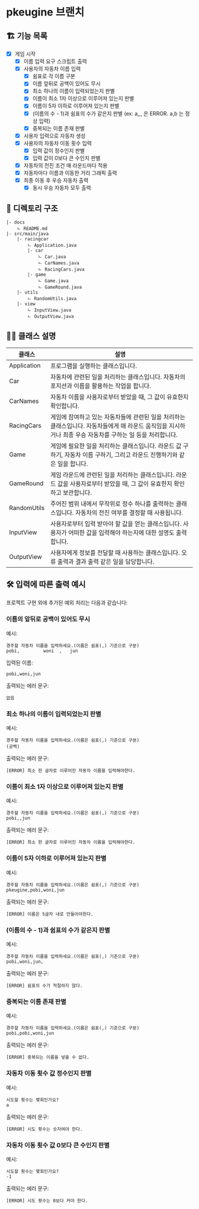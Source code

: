 # pkeugine 브랜치

## 🏗 기능 목록

- [x] 게임 시작
    - [x] 이름 입력 요구 스크립트 출력
    - [x] 사용자의 자동차 이름 입력
        - [x] 쉼표로 각 이름 구분
        - [x] 이름 앞뒤로 공백이 있어도 무시
        - [x] 최소 하나의 이름이 입력되었는지 판별
        - [x] 이름이 최소 1자 이상으로 이루어져 있는지 판별
        - [x] 이름이 5자 이하로 이루어져 있는지 판별
        - [x] (이름의 수 - 1)과 쉼표의 수가 같은지 판별 (ex: a,,, 은 ERROR. a,b 는 정상 입력)
        - [x] 중복되는 이름 존재 판별
    - [x] 사용자 입력으로 자동차 생성
    - [x] 사용자의 자동차 이동 횟수 입력
        - [x] 입력 값이 정수인지 판별
        - [x] 입력 값이 0보다 큰 수인지 판별
    - [x] 자동차의 전진 조건 매 라운드마다 적용
    - [x] 자동차마다 이름과 이동한 거리 그래픽 출력
    - [x] 최종 이동 후 우승 자동차 출력
        - [x] 동시 우승 자동차 모두 출력
    
## 📁 디렉토리 구조

```
|- docs
    ㄴ README.md
|- src/main/java
    |- racingcar
        ㄴ Application.java
        |- car
            ㄴ Car.java
            ㄴ CarNames.java
            ㄴ RacingCars.java
        |- game
            ㄴ Game.java
            ㄴ GameRound.java
    |- utils
        ㄴ RandomUtils.java
    |- view
        ㄴ InputView.java
        ㄴ OutputView.java
```

## 👨‍🏫 클래스 설명

| 클래스 | 설명 |
| --- | --- |
| Application | 프로그램을 실행하는 클래스입니다. |
| Car | 자동차에 관련된 일을 처리하는 클래스입니다. 자동차의 포지션과 이름을 활용하는 작업을 합니다. |
| CarNames | 자동차 이름을 사용자로부터 받았을 때, 그 값이 유효한지 확인합니다. |
| RacingCars | 게임에 참여하고 있는 자동차들에 관련된 일을 처리하는 클래스입니다. 자동차들에게 매 라운드 움직임을 지시하거나 최종 우승 자동차를 구하는 일 등을 처리합니다. |
| Game | 게임에 필요한 일을 처리하는 클래스입니다. 라운드 값 구하기, 자동차 이름 구하기, 그리고 라운드 진행하기와 같은 일을 합니다. |
| GameRound | 게임 라운드에 관련된 일을 처리하는 클래스입니다. 라운드 값을 사용자로부터 받았을 때, 그 값이 유효한지 확인하고 보관합니다. |
| RandomUtils | 주어진 범위 내에서 무작위로 정수 하나를 출력하는 클래스입니다. 자동차의 전진 여부를 결정할 때 사용됩니다. |
| InputView | 사용자로부터 입력 받아야 할 값을 얻는 클래스입니다. 사용자가 어떠한 값을 입력해야 하는지에 대한 설명도 출력합니다. |
| OutputView | 사용자에게 정보를 전달할 때 사용하는 클래스입니다. 오류 출력과 결과 출력 같은 일을 담당합니다. |

## 🛠 입력에 따른 출력 예시

프로젝트 구현 외에 추가된 예외 처리는 다음과 같습니다:

### 이름의 앞뒤로 공백이 있어도 무시

예시:
```
경주할 자동차 이름을 입력하세요.(이름은 쉼표(,) 기준으로 구분)
pobi,         woni  ,   jun
```
입력된 이름:
```
pobi,woni,jun
```
출력되는 에러 문구:
```
없음
```

### 최소 하나의 이름이 입력되었는지 판별 
  
예시:
```
경주할 자동차 이름을 입력하세요.(이름은 쉼표(,) 기준으로 구분)
(공백)
```
출력되는 에러 문구:
```
[ERROR] 최소 한 글자로 이루어진 자동차 이름을 입력해야한다.
```

### 이름이 최소 1자 이상으로 이루어져 있는지 판별

예시:
```
경주할 자동차 이름을 입력하세요.(이름은 쉼표(,) 기준으로 구분)
pobi,,jun
```
출력되는 에러 문구:
```
[ERROR] 최소 한 글자로 이루어진 자동차 이름을 입력해야한다.
```

### 이름이 5자 이하로 이루어져 있는지 판별

예시:
```
경주할 자동차 이름을 입력하세요.(이름은 쉼표(,) 기준으로 구분)
pkeugine,pobi,woni,jun
```
출력되는 에러 문구:
```
[ERROR] 이름은 5글자 내로 만들어야한다.
```

### (이름의 수 - 1)과 쉼표의 수가 같은지 판별

예시:
```
경주할 자동차 이름을 입력하세요.(이름은 쉼표(,) 기준으로 구분)
pobi,woni,jun,
```
출력되는 에러 문구:
```
[ERROR] 쉼표의 수가 적절하지 않다.
```

### 중복되는 이름 존재 판별

예시:
```
경주할 자동차 이름을 입력하세요.(이름은 쉼표(,) 기준으로 구분)
pobi,pobi,woni,jun
```
출력되는 에러 문구:
```
[ERROR] 중복되는 이름을 넣을 수 없다.
```

### 자동차 이동 횟수 값 정수인지 판별
예시:
```
시도할 횟수는 몇회인가요?
a
```
출력되는 에러 문구:
```
[ERROR] 시도 횟수는 숫자여야 한다.
```

### 자동차 이동 횟수 값 0보다 큰 수인지 판별
예시:
```
시도할 횟수는 몇회인가요?
-1
```
출력되는 에러 문구:
```
[ERROR] 시도 횟수는 0보다 커야 한다.
```
